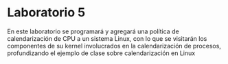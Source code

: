 # Laboratorio 5
En este laboratorio se programará y agregará una política de calendarización de CPU a un sistema Linux, con lo que se visitarán los componentes de su kernel involucrados en la calendarización de procesos, profundizando el ejemplo de clase sobre calendarización en Linux
